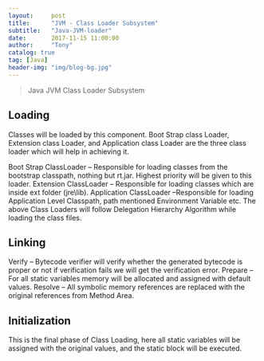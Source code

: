 ```yaml
---
layout:     post
title:      "JVM - Class Loader Subsystem"
subtitle:   "Java-JVM-loader"
date:       2017-11-15 11:00:00
author:     "Tony"
catalog: true
tag: [Java]
header-img: "img/blog-bg.jpg"
---
```


> Java JVM Class Loader Subsystem  

## Loading
Classes will be loaded by this component. Boot Strap class Loader, Extension class Loader, and Application class Loader are the three class loader which will help in achieving it.

Boot Strap ClassLoader – Responsible for loading classes from the bootstrap classpath, nothing but rt.jar. Highest priority will be given to this loader.
Extension ClassLoader – Responsible for loading classes which are inside ext folder (jre\lib).
Application ClassLoader –Responsible for loading Application Level Classpath, path mentioned Environment Variable etc. 
The above Class Loaders will follow Delegation Hierarchy Algorithm while loading the class files.

##  Linking
Verify – Bytecode verifier will verify whether the generated bytecode is proper or not if verification fails we will get the verification error.
Prepare – For all static variables memory will be allocated and assigned with default values.
Resolve – All symbolic memory references are replaced with the original references from Method Area.

##  Initialization
This is the final phase of Class Loading, here all static variables will be assigned with the original values, and the static block will be executed. 